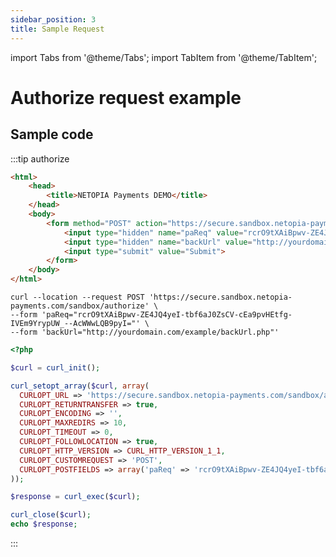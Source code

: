 ```yaml
---
sidebar_position: 3
title: Sample Request
---
```


import Tabs from '@theme/Tabs';
import TabItem from '@theme/TabItem';

# Authorize request example  

## Sample code
:::tip authorize
<Tabs groupId="operating-systems">
  <TabItem value="html" label="HTML Request">

```html
<html>
    <head>
        <title>NETOPIA Payments DEMO</title>
    </head>
    <body>
        <form method="POST" action="https://secure.sandbox.netopia-payments.com/sandbox/authorize">
            <input type="hidden" name="paReq" value="rcrO9tXAiBpwv-ZE4JQ4yeI-tbf6aJ0ZsCV-cEa9pvHEtfg-IVEm9YrypUW_--AcWWwLQB9pyI="/>
            <input type="hidden" name="backUrl" value="http://yourdomain.com/example/backUrl.php"/>
            <input type="submit" value="Submit">
        </form>
    </body>
</html>
```
  </TabItem>
  <TabItem value="curl" label="Curl Request">

```shell
curl --location --request POST 'https://secure.sandbox.netopia-payments.com/sandbox/authorize' \
--form 'paReq="rcrO9tXAiBpwv-ZE4JQ4yeI-tbf6aJ0ZsCV-cEa9pvHEtfg-IVEm9YrypUW_--AcWWwLQB9pyI="' \
--form 'backUrl="http://yourdomain.com/example/backUrl.php"'
```

  </TabItem>
  <TabItem value="php" label="Php Request">

```php
<?php

$curl = curl_init();

curl_setopt_array($curl, array(
  CURLOPT_URL => 'https://secure.sandbox.netopia-payments.com/sandbox/authorize',
  CURLOPT_RETURNTRANSFER => true,
  CURLOPT_ENCODING => '',
  CURLOPT_MAXREDIRS => 10,
  CURLOPT_TIMEOUT => 0,
  CURLOPT_FOLLOWLOCATION => true,
  CURLOPT_HTTP_VERSION => CURL_HTTP_VERSION_1_1,
  CURLOPT_CUSTOMREQUEST => 'POST',
  CURLOPT_POSTFIELDS => array('paReq' => 'rcrO9tXAiBpwv-ZE4JQ4yeI-tbf6aJ0ZsCV-cEa9pvHEtfg-IVEm9YrypUW_--AcWWwLQB9pyI=','backUrl' => 'http://yourdomain.com/example/backUrl.php'),
));

$response = curl_exec($curl);

curl_close($curl);
echo $response;
```
  </TabItem>
</Tabs>
:::